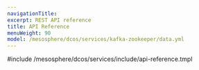 ```yaml
---
navigationTitle:
excerpt: REST API reference
title: API Reference
menuWeight: 90
model: /mesosphere/dcos/services/kafka-zookeeper/data.yml
---
```


#include /mesosphere/dcos/services/include/api-reference.tmpl
